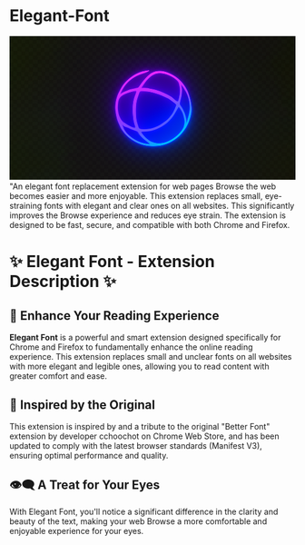 # Elegant-Font
![Extension Logo](https://github.com/MohamedDev07/Elegant-Font/blob/main/logo2.png)
"An elegant font replacement extension for web pages
Browse the web becomes easier and more enjoyable. This extension replaces small, eye-straining fonts with elegant and clear ones on all websites. This significantly improves the Browse experience and reduces eye strain. The extension is designed to be fast, secure, and compatible with both Chrome and Firefox.


# ✨ Elegant Font - Extension Description ✨

## 🚀 Enhance Your Reading Experience

**Elegant Font** is a powerful and smart extension designed specifically for Chrome and Firefox to fundamentally enhance the online reading experience. This extension replaces small and unclear fonts on all websites with more elegant and legible ones, allowing you to read content with greater comfort and ease.

## 🌟 Inspired by the Original

This extension is inspired by and a tribute to the original "Better Font" extension by developer cchoochot on Chrome Web Store, and has been updated to comply with the latest browser standards (Manifest V3), ensuring optimal performance and quality.

## 👁️‍🗨️ A Treat for Your Eyes

With Elegant Font, you'll notice a significant difference in the clarity and beauty of the text, making your web Browse a more comfortable and enjoyable experience for your eyes.
